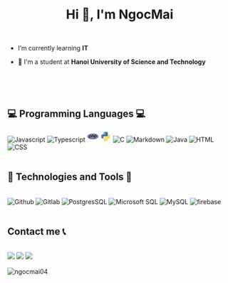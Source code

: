 <h1 align="center">Hi 👋, I'm NgocMai</h1>
<br>

-  I’m currently learning **IT**
- 🌱 I'm a student at **Hanoi University of Science and Technology**

  <br><br><br>
<h2 align="left">💻 Programming Languages 💻</h2>
<div align="left">
    <div>
        <img src="https://img.shields.io/badge/JavaScript-F7DF1E?style=for-the-badge&logo=javascript&logoColor=black" alt="Javascript" height="25"/>
        <img src="https://img.shields.io/badge/TypeScript-007ACC?style=for-the-badge&logo=typescript&logoColor=white" alt="Typescript" height="25"/>
        <img src="https://raw.githubusercontent.com/devicons/devicon/master/icons/php/php-original.svg" alt="php" width="25" height="25"/> 
        <img src="https://raw.githubusercontent.com/devicons/devicon/master/icons/python/python-original.svg" alt="python" width="25" height="25"/>
        <img src="https://img.shields.io/badge/C-00599C?style=for-the-badge&logo=c&logoColor=white" alt="C" height="25" />
        <img src="https://img.shields.io/badge/markdown-%23000000.svg?style=for-the-badge&logo=markdown&logoColor=white" alt="Markdown" height="25" />
        <img src="https://img.shields.io/badge/java-%23ED8B00.svg?style=for-the-badge&logo=java&logoColor=white" alt="Java" height="25" />
        <img src="https://img.shields.io/badge/HTML5-E34F26?style=for-the-badge&logo=html5&logoColor=white" alt="HTML" height="25" />
        <img src="https://img.shields.io/badge/CSS3-1572B6?style=for-the-badge&logo=css3&logoColor=white" alt="CSS" height="25" />
    </div>
</div>



<br>
<h2 align="left">🧰 Technologies and Tools 🧰</h2>
<br>
<div align="left">
    <div>
        <img src="https://img.shields.io/badge/github-%23121011.svg?style=for-the-badge&logo=github&logoColor=white" alt="Github" height="25" />
        <img src="https://img.shields.io/badge/GitLab-330F63?style=for-the-badge&logo=gitlab&logoColor=white" alt="Gitlab" height="25" />
        <img src="https://img.shields.io/badge/PostgreSQL-316192?style=for-the-badge&logo=postgresql&logoColor=white" alt="PostgresSQL" height="25" />
        <img src="https://img.shields.io/badge/Microsoft%20SQL%20Sever-CC2927?style=for-the-badge&logo=microsoft%20sql%20server&logoColor=white" alt="Microsoft SQL" height="25" />
        <img src="https://img.shields.io/badge/mysql-%2300f.svg?style=for-the-badge&logo=mysql&logoColor=white" alt="MySQL" height="25" />
        <img src="https://www.vectorlogo.zone/logos/firebase/firebase-icon.svg" alt="firebase" width="25" height="25"/>
    </div>
    
</div>
<br>



<h2 align="left">Contact me 📞</h2>
<br>
<div align="left">
    <a href="https://www.facebook.com/profile.php?id=100017215147139" target="top"><img src="https://img.shields.io/badge/Facebook-%231877F2.svg?style=for-the-badge&logo=Facebook&logoColor=white"></a>
    <a href="mailto:truonngocmai3@gmail.com" target="blank"><img src="https://img.shields.io/badge/Gmail-D14836?style=for-the-badge&logo=gmail&logoColor=white"></a>
    <a href="https://github.com/ngocmai04/" target="top"><img src="https://img.shields.io/badge/GitHub-100000?style=for-the-badge&logo=github&logoColor=white"></a>
</div>
<p><img align="center" src="https://github-readme-streak-stats.herokuapp.com/?user=ngocmai04&" alt="ngocmai04" /></p>
